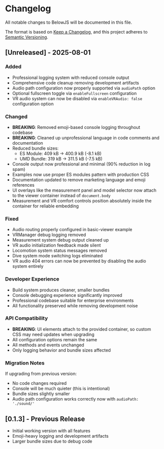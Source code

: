 # Changelog

All notable changes to BelowJS will be documented in this file.

The format is based on [Keep a Changelog](https://keepachangelog.com/en/1.0.0/),
and this project adheres to [Semantic Versioning](https://semver.org/spec/v2.0.0.html).

## [Unreleased] - 2025-08-01

### Added
- Professional logging system with reduced console output
- Comprehensive code cleanup removing development artifacts
- Audio path configuration now properly supported via `audioPath` option
- Optional fullscreen toggle via `enableFullscreen` configuration
- VR audio system can now be disabled via `enableVRAudio: false` configuration option

### Changed
- **BREAKING**: Removed emoji-based console logging throughout codebase
- **BREAKING**: Cleaned up unprofessional language in code comments and documentation
- Reduced bundle sizes:
  - ES Module: 409 kB → 400.9 kB (-8.1 kB)
  - UMD Bundle: 319 kB → 311.5 kB (-7.5 kB)
- Console output now professional and minimal (90% reduction in log spam)
- Examples now use proper ES modules pattern with production CSS
- Documentation updated to remove marketing language and emoji references
- UI overlays like the measurement panel and model selector now attach to the viewer container instead of `document.body`
- Measurement and VR comfort controls position absolutely inside the container for reliable embedding

### Fixed
- Audio routing properly configured in basic-viewer example
- VRManager debug logging removed
- Measurement system debug output cleaned up
- VR audio initialization feedback made silent
- Locomotion system status messages removed
- Dive system mode switching logs eliminated
- VR audio 404 errors can now be prevented by disabling the audio system entirely

### Developer Experience
- Build system produces cleaner, smaller bundles
- Console debugging experience significantly improved
- Professional codebase suitable for enterprise environments
- All functionality preserved while removing development noise

### API Compatibility
- **BREAKING**: UI elements attach to the provided container, so custom CSS may need updates when upgrading
- All configuration options remain the same
- All methods and events unchanged
- Only logging behavior and bundle sizes affected

### Migration Notes
If upgrading from previous version:
- No code changes required
- Console will be much quieter (this is intentional)
- Bundle sizes slightly smaller
- Audio path configuration works correctly now with `audioPath: './sound/'`

## [0.1.3] - Previous Release
- Initial working version with all features
- Emoji-heavy logging and development artifacts
- Larger bundle sizes due to debug code